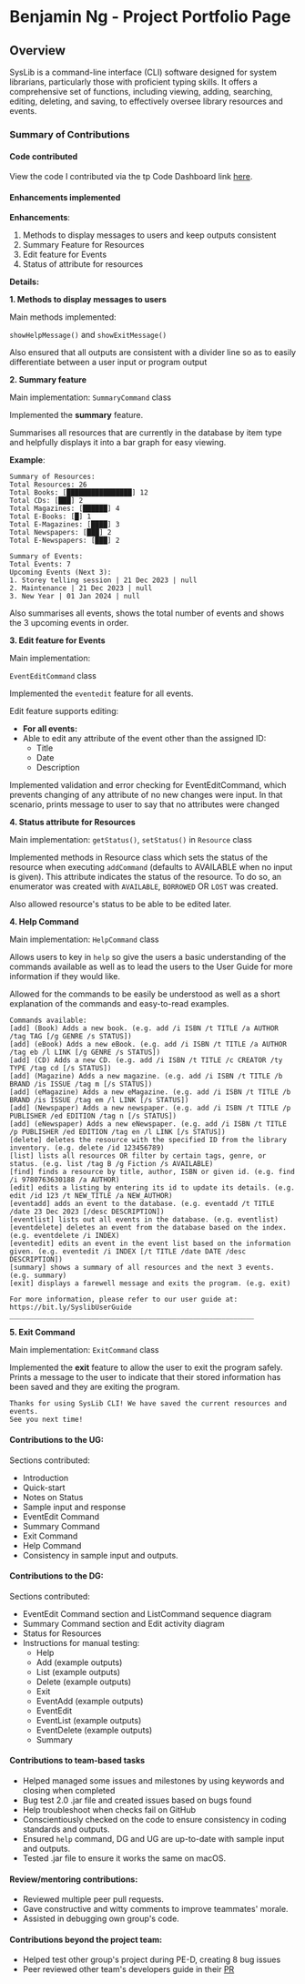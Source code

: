 # Benjamin Ng - Project Portfolio Page

## Overview

SysLib is a command-line interface (CLI) software designed for system librarians, particularly those with proficient typing skills. 
It offers a comprehensive set of functions, including viewing, adding, searching, editing, deleting, and saving, to effectively oversee library resources and events.

### Summary of Contributions

#### Code contributed

View the code I contributed via the tp Code Dashboard link [here](https://nus-cs2113-ay2324s1.github.io/tp-dashboard/?search=bnjm2000&breakdown=false&sort=groupTitle%20dsc&sortWithin=title&since=2023-09-22&timeframe=commit&mergegroup=&groupSelect=groupByRepos).


#### Enhancements implemented

**Enhancements**:
1. Methods to display messages to users and keep outputs consistent
2. Summary Feature for Resources
3. Edit feature for Events
4. Status of attribute for resources


**Details:**

**1. Methods to display messages to users**

Main methods implemented:

`showHelpMessage()` and `showExitMessage()`

Also ensured that all outputs are consistent with a divider line so as to easily 
differentiate between a user input or program output

**2. Summary feature**

Main implementation: `SummaryCommand` class

Implemented the **summary** feature.

Summarises all resources that are currently in the database by item type and helpfully displays it into a bar graph for easy viewing.

**Example**:
```
Summary of Resources:
Total Resources: 26
Total Books: [████████████████] 12
Total CDs: [███] 2
Total Magazines: [██████] 4
Total E-Books: [█] 1
Total E-Magazines: [████] 3
Total Newspapers: [███] 2
Total E-Newspapers: [███] 2

Summary of Events:
Total Events: 7
Upcoming Events (Next 3):
1. Storey telling session | 21 Dec 2023 | null
2. Maintenance | 21 Dec 2023 | null
3. New Year | 01 Jan 2024 | null
```

Also summarises all events, shows the total number of events and shows the 3 upcoming events in order.

**3. Edit feature for Events**

Main implementation: 

`EventEditCommand` class

Implemented the `eventedit` feature for all events.

Edit feature supports editing:
- **For all events:**
- Able to edit any attribute of the event other than the assigned ID:
  - Title
  - Date
  - Description

Implemented validation and error checking for EventEditCommand, which prevents changing of any attribute of no new changes were input. 
In that scenario, prints message to user to say that no attributes were changed


**4. Status attribute for Resources**

Main implementation: `getStatus()`, `setStatus()` in `Resource` class

Implemented methods in Resource class which sets the status of the resource when executing `addCommand` (defaults to AVAILABLE when no input is given). 
This attribute indicates the status of the resource. To do so, an enumerator was created with `AVAILABLE`, `BORROWED` OR `LOST` was created.

Also allowed resource's status to be able to be edited later.

**4. Help Command**

Main implementation: `HelpCommand` class

Allows users to key in `help` so give the users a basic understanding of the commands available as well as to lead 
the users to the User Guide for more information if they would like.

Allowed for the commands to be easily be understood as well as a short explanation of the commands and easy-to-read examples.

```
Commands available:
[add] (Book) Adds a new book. (e.g. add /i ISBN /t TITLE /a AUTHOR /tag TAG [/g GENRE /s STATUS])
[add] (eBook) Adds a new eBook. (e.g. add /i ISBN /t TITLE /a AUTHOR /tag eb /l LINK [/g GENRE /s STATUS])
[add] (CD) Adds a new CD. (e.g. add /i ISBN /t TITLE /c CREATOR /ty TYPE /tag cd [/s STATUS])
[add] (Magazine) Adds a new magazine. (e.g. add /i ISBN /t TITLE /b BRAND /is ISSUE /tag m [/s STATUS])
[add] (eMagazine) Adds a new eMagazine. (e.g. add /i ISBN /t TITLE /b BRAND /is ISSUE /tag em /l LINK [/s STATUS])
[add] (Newspaper) Adds a new newspaper. (e.g. add /i ISBN /t TITLE /p PUBLISHER /ed EDITION /tag n [/s STATUS])
[add] (eNewspaper) Adds a new eNewspaper. (e.g. add /i ISBN /t TITLE /p PUBLISHER /ed EDITION /tag en /l LINK [/s STATUS])
[delete] deletes the resource with the specified ID from the library inventory. (e.g. delete /id 123456789)
[list] lists all resources OR filter by certain tags, genre, or status. (e.g. list /tag B /g Fiction /s AVAILABLE)
[find] finds a resource by title, author, ISBN or given id. (e.g. find /i 9780763630188 /a AUTHOR)
[edit] edits a listing by entering its id to update its details. (e.g. edit /id 123 /t NEW_TITLE /a NEW_AUTHOR)
[eventadd] adds an event to the database. (e.g. eventadd /t TITLE /date 23 Dec 2023 [/desc DESCRIPTION])
[eventlist] lists out all events in the database. (e.g. eventlist)
[eventdelete] deletes an event from the database based on the index. (e.g. eventdelete /i INDEX)
[eventedit] edits an event in the event list based on the information given. (e.g. eventedit /i INDEX [/t TITLE /date DATE /desc DESCRIPTION])
[summary] shows a summary of all resources and the next 3 events. (e.g. summary)
[exit] displays a farewell message and exits the program. (e.g. exit)

For more information, please refer to our user guide at: https://bit.ly/SyslibUserGuide
____________________________________________________________
```

**5. Exit Command**

Main implementation: `ExitCommand` class

Implemented the **exit** feature to allow the user to exit the program safely.
Prints a message to the user to indicate that their stored information has been saved and they are exiting the program.

```
Thanks for using SysLib CLI! We have saved the current resources and events.
See you next time!
```

#### Contributions to the UG:

Sections contributed:
- Introduction
- Quick-start
- Notes on Status
- Sample input and response
- EventEdit Command
- Summary Command
- Exit Command
- Help Command
- Consistency in sample input and outputs.


#### Contributions to the DG:

Sections contributed:

- EventEdit Command section and ListCommand sequence diagram
- Summary Command section and Edit activity diagram
- Status for Resources
- Instructions for manual testing:
  - Help
  - Add (example outputs)
  - List (example outputs)
  - Delete (example outputs)
  - Exit
  - EventAdd (example outputs)
  - EventEdit
  - EventList (example outputs)
  - EventDelete (example outputs)
  - Summary


#### Contributions to team-based tasks

- Helped managed some issues and milestones by using keywords and closing when completed
- Bug test 2.0 .jar file and created issues based on bugs found
- Help troubleshoot when checks fail on GitHub
- Conscientiously checked on the code to ensure consistency in coding standards and outputs.
- Ensured `help` command, DG and UG are up-to-date with sample input and outputs.
- Tested .jar file to ensure it works the same on macOS.

#### Review/mentoring contributions:

- Reviewed multiple peer pull requests.
- Gave constructive and witty comments to improve teammates' morale.
- Assisted in debugging own group's code.

#### Contributions beyond the project team:

- Helped test other group's project during PE-D, creating 8 bug issues
- Peer reviewed other team's developers guide in their [PR](https://github.com/nus-cs2113-AY2324S1/tp/pull/11/files#diff-1a95edf069a4136e9cb71bee758b0dc86996f6051f0d438ec2c424557de7160b)